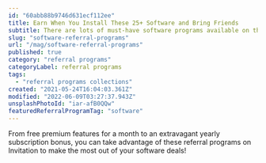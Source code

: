 ```yaml
---
id: "60abb88b9746d631ecf112ee"
title: Earn When You Install These 25+ Software and Bring Friends
subtitle: There are lots of must-have software programs available on the internet, did you know you could get a better deal?
slug: "software-referral-programs"
url: "/mag/software-referral-programs"
published: true
category: "referral programs"
categoryLabel: referral programs
tags:
  - "referral programs collections"
created: "2021-05-24T16:04:03.361Z"
modified: "2022-06-09T03:27:37.943Z"
unsplashPhotoId: "iar-afB0QQw"
featuredReferralProgramTag: "software"
---
```

From free premium features for a month to an extravagant yearly subscription bonus, you can take advantage of these referral programs on Invitation to make the most out of your software deals!